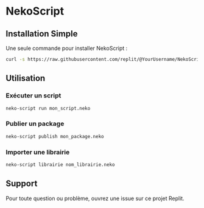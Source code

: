 
# NekoScript

## Installation Simple

Une seule commande pour installer NekoScript :

```bash
curl -s https://raw.githubusercontent.com/replit/@YourUsername/NekoScript/main/neko-script.sh | bash
```

## Utilisation

### Exécuter un script
```bash
neko-script run mon_script.neko
```

### Publier un package
```bash
neko-script publish mon_package.neko
```

### Importer une librairie
```bash
neko-script librairie nom_librairie.neko
```

## Support
Pour toute question ou problème, ouvrez une issue sur ce projet Replit.
